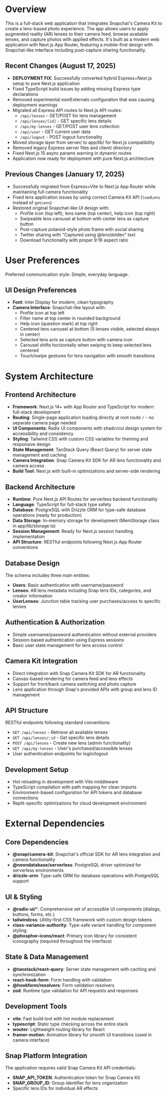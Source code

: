 # Overview

This is a full-stack web application that integrates Snapchat's Camera Kit to create a lens-based photo experience. The app allows users to apply augmented reality (AR) lenses to their camera feed, browse available lenses, and capture photos with applied effects. It's built as a modern web application with Next.js App Router, featuring a mobile-first design with Snapchat-like interface including post-capture sharing functionality.

## Recent Changes (August 17, 2025)
- **DEPLOYMENT FIX**: Successfully converted hybrid Express+Next.js setup to pure Next.js application
- Fixed TypeScript build issues by adding missing Express type declarations
- Removed experimental esmExternals configuration that was causing deployment warnings
- Migrated all Express API routes to Next.js API routes:
  - `/api/lenses` - GET/POST for lens management
  - `/api/lenses/[id]` - GET specific lens details
  - `/api/my-lenses` - GET/POST user lens collection
  - `/api/user` - GET current user data
  - `/api/logout` - POST logout functionality
- Moved storage layer from server/ to app/lib/ for Next.js compatibility
- Removed legacy Express server files and client/ directory
- Fixed Next.js 15 async params warning in dynamic routes
- Application now ready for deployment with pure Next.js architecture

## Previous Changes (January 17, 2025)
- Successfully migrated from Express+Vite to Next.js App Router while maintaining full camera functionality
- Fixed lens application issues by using correct Camera Kit API (`loadLens` instead of `getLens`)
- Restored original Snapchat-like UI design with:
  - Profile icon (top left), lens name (top center), help icon (top right)
  - Swipeable lens carousel at bottom with center lens as capture button
  - Post-capture polaroid-style photo frame with social sharing
  - Twitter sharing with "Captured using @lenzdotdev" text
  - Download functionality with proper 9:16 aspect ratio

# User Preferences

Preferred communication style: Simple, everyday language.

## UI Design Preferences
- **Font**: Inter Display for modern, clean typography
- **Camera Interface**: Snapchat-like layout with:
  - Profile icon at top left
  - Filter name at top center in rounded background
  - Help icon (question mark) at top right
  - Centered lens carousel at bottom (5 lenses visible, selected always in center)
  - Selected lens acts as capture button with camera icon
  - Carousel shifts horizontally when swiping to keep selected lens centered
  - Touch/swipe gestures for lens navigation with smooth transitions

# System Architecture

## Frontend Architecture
- **Framework**: Next.js 14+ with App Router and TypeScript for modern full-stack development
- **Routing**: Single-page application loading directly at root route `/` - no separate camera page needed
- **UI Components**: Radix UI components with shadcn/ui design system for accessibility and consistency
- **Styling**: Tailwind CSS with custom CSS variables for theming and responsive design
- **State Management**: TanStack Query (React Query) for server state management and caching
- **Camera Integration**: Snap Camera Kit SDK for AR lens functionality and camera access
- **Build Tool**: Next.js with built-in optimizations and server-side rendering

## Backend Architecture
- **Runtime**: Pure Next.js API Routes for serverless backend functionality
- **Language**: TypeScript for full-stack type safety
- **Database**: PostgreSQL with Drizzle ORM for type-safe database operations (ready for production)
- **Data Storage**: In-memory storage for development (MemStorage class in app/lib/storage.ts)
- **Session Management**: Ready for Next.js session handling implementation
- **API Structure**: RESTful endpoints following Next.js App Router conventions

## Database Design
The schema includes three main entities:
- **Users**: Basic authentication with username/password
- **Lenses**: AR lens metadata including Snap lens IDs, categories, and creator information
- **UserLenses**: Junction table tracking user purchases/access to specific lenses

## Authentication & Authorization
- Simple username/password authentication without external providers
- Session-based authentication using Express sessions
- Basic user state management for lens access control

## Camera Kit Integration
- Direct integration with Snap Camera Kit SDK for AR functionality
- Canvas-based rendering for camera feed and lens effects
- Support for front/back camera switching and photo capture
- Lens application through Snap's provided APIs with group and lens ID management

## API Structure
RESTful endpoints following standard conventions:
- `GET /api/lenses` - Retrieve all available lenses
- `GET /api/lenses/:id` - Get specific lens details
- `POST /api/lenses` - Create new lens (admin functionality)
- `GET /api/my-lenses` - User's purchased/accessible lenses
- User authentication endpoints for login/logout

## Development Setup
- Hot reloading in development with Vite middleware
- TypeScript compilation with path mapping for clean imports
- Environment-based configuration for API tokens and database connections
- Replit-specific optimizations for cloud development environment

# External Dependencies

## Core Dependencies
- **@snap/camera-kit**: Snapchat's official SDK for AR lens integration and camera functionality
- **@neondatabase/serverless**: PostgreSQL driver optimized for serverless environments
- **drizzle-orm**: Type-safe ORM for database operations with PostgreSQL support

## UI & Styling
- **@radix-ui/***: Comprehensive set of accessible UI components (dialogs, buttons, forms, etc.)
- **tailwindcss**: Utility-first CSS framework with custom design tokens
- **class-variance-authority**: Type-safe variant handling for component styling
- **@phosphor-icons/react**: Primary icon library for consistent iconography (required throughout the interface)

## State & Data Management
- **@tanstack/react-query**: Server state management with caching and synchronization
- **react-hook-form**: Form handling with validation
- **@hookform/resolvers**: Form validation resolvers
- **zod**: Runtime type validation for API requests and responses

## Development Tools
- **vite**: Fast build tool with hot module replacement
- **typescript**: Static type checking across the entire stack
- **wouter**: Lightweight routing library for React
- **framer-motion**: Animation library for smooth UI transitions (used in camera interface)

## Snap Platform Integration
The application requires valid Snap Camera Kit API credentials:
- **SNAP_API_TOKEN**: Authentication token for Snap Camera Kit
- **SNAP_GROUP_ID**: Group identifier for lens organization
- Specific lens IDs for individual AR effects